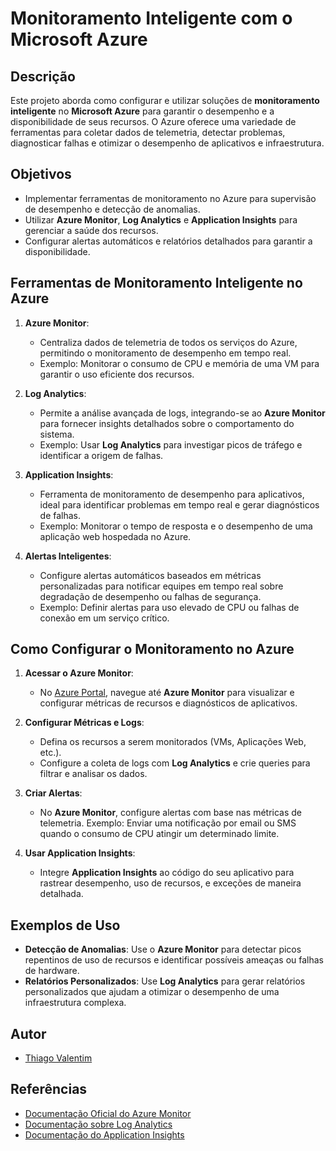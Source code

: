 # Monitoramento Inteligente com o Microsoft Azure

## Descrição
Este projeto aborda como configurar e utilizar soluções de **monitoramento inteligente** no **Microsoft Azure** para garantir o desempenho e a disponibilidade de seus recursos. O Azure oferece uma variedade de ferramentas para coletar dados de telemetria, detectar problemas, diagnosticar falhas e otimizar o desempenho de aplicativos e infraestrutura.

## Objetivos
- Implementar ferramentas de monitoramento no Azure para supervisão de desempenho e detecção de anomalias.
- Utilizar **Azure Monitor**, **Log Analytics** e **Application Insights** para gerenciar a saúde dos recursos.
- Configurar alertas automáticos e relatórios detalhados para garantir a disponibilidade.

## Ferramentas de Monitoramento Inteligente no Azure

1. **Azure Monitor**:
   - Centraliza dados de telemetria de todos os serviços do Azure, permitindo o monitoramento de desempenho em tempo real.
   - Exemplo: Monitorar o consumo de CPU e memória de uma VM para garantir o uso eficiente dos recursos.

2. **Log Analytics**:
   - Permite a análise avançada de logs, integrando-se ao **Azure Monitor** para fornecer insights detalhados sobre o comportamento do sistema.
   - Exemplo: Usar **Log Analytics** para investigar picos de tráfego e identificar a origem de falhas.

3. **Application Insights**:
   - Ferramenta de monitoramento de desempenho para aplicativos, ideal para identificar problemas em tempo real e gerar diagnósticos de falhas.
   - Exemplo: Monitorar o tempo de resposta e o desempenho de uma aplicação web hospedada no Azure.

4. **Alertas Inteligentes**:
   - Configure alertas automáticos baseados em métricas personalizadas para notificar equipes em tempo real sobre degradação de desempenho ou falhas de segurança.
   - Exemplo: Definir alertas para uso elevado de CPU ou falhas de conexão em um serviço crítico.

## Como Configurar o Monitoramento no Azure

1. **Acessar o Azure Monitor**:
   - No [Azure Portal](https://portal.azure.com), navegue até **Azure Monitor** para visualizar e configurar métricas de recursos e diagnósticos de aplicativos.

2. **Configurar Métricas e Logs**:
   - Defina os recursos a serem monitorados (VMs, Aplicações Web, etc.).
   - Configure a coleta de logs com **Log Analytics** e crie queries para filtrar e analisar os dados.
   
3. **Criar Alertas**:
   - No **Azure Monitor**, configure alertas com base nas métricas de telemetria. Exemplo: Enviar uma notificação por email ou SMS quando o consumo de CPU atingir um determinado limite.

4. **Usar Application Insights**:
   - Integre **Application Insights** ao código do seu aplicativo para rastrear desempenho, uso de recursos, e exceções de maneira detalhada.

## Exemplos de Uso
- **Detecção de Anomalias**: Use o **Azure Monitor** para detectar picos repentinos de uso de recursos e identificar possíveis ameaças ou falhas de hardware.
- **Relatórios Personalizados**: Use **Log Analytics** para gerar relatórios personalizados que ajudam a otimizar o desempenho de uma infraestrutura complexa.

## Autor
- [Thiago Valentim](https://github.com/thvcorreia)

## Referências
- [Documentação Oficial do Azure Monitor](https://docs.microsoft.com/pt-br/azure/azure-monitor/)
- [Documentação sobre Log Analytics](https://docs.microsoft.com/pt-br/azure/azure-monitor/logs/log-analytics-overview)
- [Documentação do Application Insights](https://docs.microsoft.com/pt-br/azure/azure-monitor/app/app-insights-overview)
